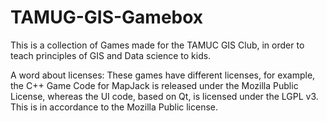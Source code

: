# TAMUG-GIS-Gamebox
This is a collection of Games made for the TAMUC GIS Club, in order to teach principles of GIS and Data science to kids. 

A word about licenses: These games have different licenses, for example, the C++ Game Code for MapJack is released under the Mozilla Public License, whereas the UI code, based on Qt, is licensed under the LGPL v3. This is in accordance to the Mozilla Public license. 
